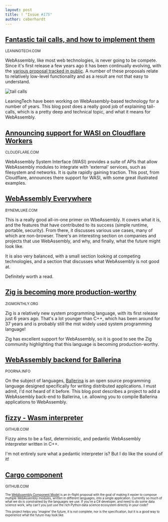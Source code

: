 ```yaml
---
layout: post
title: ! "Issue #175"
author: ceberhardt
---
```


## [Fantastic tail calls, and how to implement them](https://leaningtech.com/fantastic-tail-calls-and-how-to-implement-them/)

<small>LEANINGTECH.COM</small>

WebAssembly, like most web technologies, is never going to be compete. Since it's first release a few years ago it has been continually evolving, with the [various proposal tracked in public](https://github.com/WebAssembly/proposals). A number of these proposals relate to relatively low-level functionality and as a result are not that easy to understand.

![tail calls](https://wasmweekly.news/img/175.png)

LeaningTech have been working on WebAssembly-based technology for a number of years. This blog post does a really good job of explaining tail-calls, which is a pretty deep and technical topic, and what it means for WebAssembly.

## [Announcing support for WASI on Cloudflare Workers](https://blog.cloudflare.com/announcing-wasi-on-workers/)

<small>CLOUDFLARE.COM</small>

WebAssembly System Interface (WASI) provides a suite of APIs that allow WebAssembly modules to integrate with 'external' services, such as filesystem and networks. It is quite rapidly gaining traction. This post, from Cloudflare, announces there support for WASI, with some great illustrated examples.

## [WebAssembly Everywhere](https://byrnemluke.com/posts/webassembly)

<small>BYNEMLUKE.COM</small>

This is a really good all-in-one primer on WbeAssembly. It covers what it is, and the features that have contributed to its success (simple runtime, portable, security). From there, it discusses various use cases, many of which are non-browser. There's an interesting section on companies and projects that use WebAssembly, and why, and finally, what the future might look like.

It is also very balanced, with a small section looking at competing technologies, and a section that discusses what WebAssembly is not good at.

Definitely worth a read.

## [Zig is becoming more production-worthy](https://zigmonthly.org/letters/2022/may-june/)

<small>ZIGMONTHLY.ORG</small>

Zig is a relatively new system programming language, with its first release just 6 years ago. That's a lot younger than C++, which has been around for 37 years and is probably still the mst widely used system programming language!

Zig has excellent support for WebAssembly, so it is good to see the Zig community highlighting that this language is becoming production-worthy.

## [WebAssembly backend for Ballerina](https://poorna.info/posts/wasm-backend/)

<small>POORNA.INFO</small>

On the subject of languages, [Ballerina](https://github.com/ballerina-platform/ballerina-lang) is an open source programming language designed specifically for writing distributed applications. I must admit, I'd not heard of it before. This blog post describes a project to add a WebAssembly back-end to Ballerina, i.e. allowing you to compile Ballerina applications to WebAssembly.

## [fizzy - Wasm interpreter](https://github.com/wasmx/fizzy)

<small>GITHUB.COM</small>

Fizzy aims to be a fast, deterministic, and pedantic WebAssembly interpreter written in C++.

I'm not entirely sure what a pedantic interpreter is? But I do like the sound of it!

## [Cargo component](https://github.com/bytecodealliance/cargo-component)

<small>GITHUB.COM<small>

The [WebAssembly Component Model](https://github.com/WebAssembly/component-model) is an in-flight proposal with the goal of making it easier to compose multiple WebAssembly modules, written in different languages, into a single application. Currently so much of what we do is constrained by the languages we use. If you're a C# developer, and need to do some data science work, why can't you just use the rich Python data science ecosystem directly in your code? 

This project helps you 'imagine' the future, it is not complete, nor is the specification, but it is a good way to experience what the future may look like.
